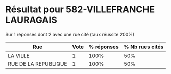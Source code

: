 # Résultat pour 582-VILLEFRANCHE LAURAGAIS

Sur 1 réponses dont 2 avec une rue cité (taux réussite 200%)

| Rue | Vote | % réponses | % Nb rues cités|
|-----|------|------------|----------------|
| LA VILLE | 1 | 100% | 50%|
| RUE DE LA REPUBLIQUE | 1 | 100% | 50%|
